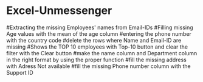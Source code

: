 # Excel-Unmessenger
#Extracting the missing Employees' names from Email-IDs
#Filling missing Age values with the mean of the age column
#entering the phone number with the country code
#delete the rows where Name and Email-ID are missing
#Shows the TOP 10 employees with Top-10 button and clear the filter with the Clear button
#make the name column and Department column in the right format by using the proper function
#fill the missing address with Adress Not available
#fill the missing Phone number column with the Support ID
